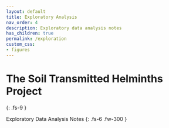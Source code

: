 ```yaml
---
layout: default
title: Exploratory Analysis
nav_order: 4
description: Exploratory data analysis notes
has_children: true
permalink: /exploration
custom_css:
- figures
---
```


# The Soil Transmitted Helminths Project
{: .fs-9 }

Exploratory Data Analysis Notes
{: .fs-6 .fw-300 }
